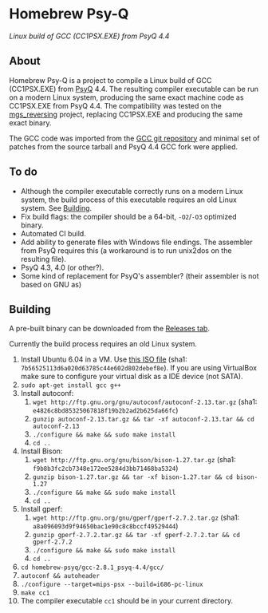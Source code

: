 # Homebrew Psy-Q
*Linux build of GCC (CC1PSX.EXE) from PsyQ 4.4*

## About

Homebrew Psy-Q is a project to compile a Linux build of GCC (CC1PSX.EXE) from [PsyQ](https://www.retroreversing.com/official-playstation-1-software-development-kit-(psyq)/) 4.4. The resulting compiler executable can be run on a modern Linux system, producing the same exact machine code as CC1PSX.EXE from PsyQ 4.4. The compatibility was tested on the [mgs_reversing](https://github.com/FoxdieTeam/mgs_reversing) project, replacing CC1PSX.EXE and producing the same exact binary.

The GCC code was imported from the [GCC git repository](https://github.com/gcc-mirror/gcc) and minimal set of patches from the source tarball and PsyQ 4.4 GCC fork were applied.

## To do
- Although the compiler executable correctly runs on a modern Linux system, the build process of this executable requires an old Linux system. See [Building](#building).
- Fix build flags: the compiler should be a 64-bit, `-O2`/`-O3` optimized binary.
- Automated CI build.
- Add ability to generate files with Windows file endings. The assembler from PsyQ requires this (a workaround is to run unix2dos on the resulting file).
- PsyQ 4.3, 4.0 (or other?).
- Some kind of replacement for PsyQ's assembler? (their assembler is not based on GNU as)

## Building
A pre-built binary can be downloaded from the [Releases tab](https://github.com/nocato/homebrew-psyq/releases).

Currently the build process requires an old Linux system.

1. Install Ubuntu 6.04 in a VM. Use [this ISO file](http://old-releases.ubuntu.com/releases/warty/warty-release-install-i386.iso) (sha1: `7b56525113d6a020d63785c44e602d802debef8e`). If you are using VirtualBox make sure to configure your virtual disk as a IDE device (not SATA).
2. `sudo apt-get install gcc g++`
3. Install autoconf:
    1. `wget http://ftp.gnu.org/gnu/autoconf/autoconf-2.13.tar.gz` (sha1: `e4826c8bd85325067818f19b2b2ad2b625da66fc`)
    2. `gunzip autoconf-2.13.tar.gz && tar -xf autoconf-2.13.tar && cd autoconf-2.13`
    3. `./configure && make && sudo make install`
    4. `cd ..`
4. Install Bison:
    1. `wget http://ftp.gnu.org/gnu/bison/bison-1.27.tar.gz` (sha1: `f9b8b3fc2cb7348e172ee5284d3bb71468ba5324`)
    2. `gunzip bison-1.27.tar.gz && tar -xf bison-1.27.tar && cd bison-1.27`
    3. `./configure && make && sudo make install`
    4. `cd ..`
5. Install gperf:
    1. `wget http://ftp.gnu.org/gnu/gperf/gperf-2.7.2.tar.gz` (sha1: `a8a096093d9f94650bac1e90c8c8bccf49529444`)
    2. `gunzip gperf-2.7.2.tar.gz && tar -xf gperf-2.7.2.tar && cd gperf-2.7.2`
    3. `./configure && make && sudo make install`
    4. `cd ..`
6. `cd homebrew-psyq/gcc-2.8.1_psyq-4.4/gcc/`
7. `autoconf && autoheader`
8. `./configure --target=mips-psx --build=i686-pc-linux`
9. `make cc1`
10. The compiler executable `cc1` should be in your current directory.
